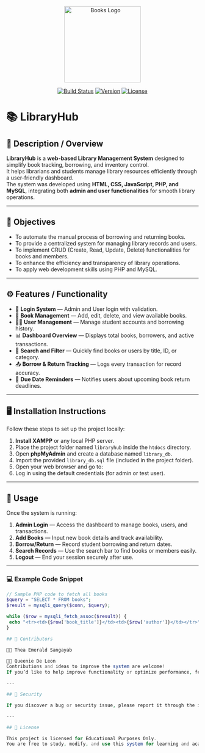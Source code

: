 <p align="center">
  <img src="https://cdn-icons-png.flaticon.com/512/2232/2232688.png" width="200" alt="Books Logo">
</p>

<p align="center">
  <a href="#"><img src="https://img.shields.io/badge/Build-Stable-brightgreen" alt="Build Status"></a>
  <a href="#"><img src="https://img.shields.io/badge/Version-1.0-blue" alt="Version"></a>
  <a href="#"><img src="https://img.shields.io/badge/License-Educational-lightgrey" alt="License"></a>
</p>

# 📚 LibraryHub

## 🧾 Description / Overview
**LibraryHub** is a **web-based Library Management System** designed to simplify book tracking, borrowing, and inventory control.  
It helps librarians and students manage library resources efficiently through a user-friendly dashboard.  
The system was developed using **HTML, CSS, JavaScript, PHP, and MySQL**, integrating both **admin and user functionalities** for smooth library operations.

---

## 🎯 Objectives
- To automate the manual process of borrowing and returning books.  
- To provide a centralized system for managing library records and users.  
- To implement CRUD (Create, Read, Update, Delete) functionalities for books and members.  
- To enhance the efficiency and transparency of library operations.  
- To apply web development skills using PHP and MySQL.

---

## ⚙️ Features / Functionality
- 🔐 **Login System** — Admin and User login with validation.  
- 📘 **Book Management** — Add, edit, delete, and view available books.  
- 👩‍🎓 **User Management** — Manage student accounts and borrowing history.  
- 📊 **Dashboard Overview** — Displays total books, borrowers, and active transactions.  
- 🔎 **Search and Filter** — Quickly find books or users by title, ID, or category.  
- 📤 **Borrow & Return Tracking** — Logs every transaction for record accuracy.  
- 📅 **Due Date Reminders** — Notifies users about upcoming book return deadlines.

---

## 🖥️ Installation Instructions
Follow these steps to set up the project locally:

1. **Install XAMPP** or any local PHP server.  
2. Place the project folder named `libraryhub` inside the `htdocs` directory.  
3. Open **phpMyAdmin** and create a database named `library_db`.  
4. Import the provided `library_db.sql` file (included in the project folder).  
5. Open your web browser and go to: 
6. Log in using the default credentials (for admin or test user).

---

## 🚀 Usage
Once the system is running:
1. **Admin Login** — Access the dashboard to manage books, users, and transactions.  
2. **Add Books** — Input new book details and track availability.  
3. **Borrow/Return** — Record student borrowing and return dates.  
4. **Search Records** — Use the search bar to find books or members easily.  
5. **Logout** — End your session securely after use.

---

### 💻 Example Code Snippet
```php
// Sample PHP code to fetch all books
$query = "SELECT * FROM books";
$result = mysqli_query($conn, $query);

while ($row = mysqli_fetch_assoc($result)) {
 echo "<tr><td>{$row['book_title']}</td><td>{$row['author']}</td></tr>";
}

## 🤝 Contributors

👩‍💻 Thea Emerald Sangayab

👩‍💻 Queenie De Leon
Contributions and ideas to improve the system are welcome!  
If you’d like to help improve functionality or optimize performance, feel free to fork this repository and submit a pull request.

---

## 🔐 Security

If you discover a bug or security issue, please report it through the issues tab so it can be fixed in upcoming updates.

---

## 🪪 License

This project is licensed for Educational Purposes Only.
You are free to study, modify, and use this system for learning and academic use.
   
